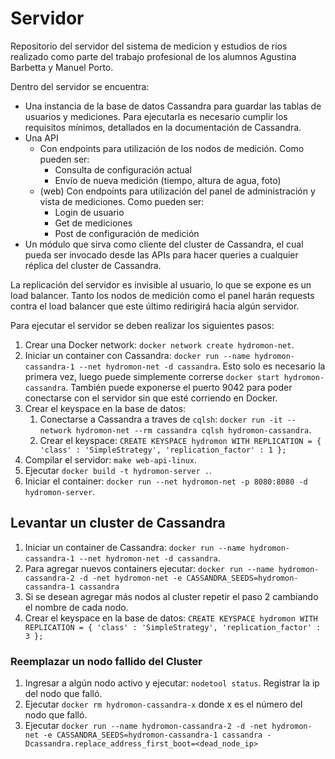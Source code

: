 # Servidor

Repositorio del servidor del sistema de medicion y estudios de rios realizado como parte del trabajo profesional de los alumnos Agustina Barbetta y Manuel Porto.

Dentro del servidor se encuentra:
- Una instancia de la base de datos Cassandra para guardar las tablas de usuarios y mediciones. Para ejecutarla es necesario cumplir los requisitos mínimos, detallados en la documentación de Cassandra.
- Una API
  - Con endpoints para utilización de los nodos de medición. Como pueden ser:
    - Consulta de configuración actual
    - Envío de nueva medición (tiempo, altura de agua, foto)
  - (web) Con endpoints para utilización del panel de administración y vista de mediciones. Como pueden ser:
    - Login de usuario
    - Get de mediciones
    - Post de configuración de medición
- Un módulo que sirva como cliente del cluster de Cassandra, el cual pueda ser invocado desde las APIs para hacer queries a cualquier réplica del cluster de Cassandra.

La replicación del servidor es invisible al usuario, lo que se expone es un load balancer. Tanto los nodos de medición como el panel harán requests contra el load balancer que este último redirigirá hacia algún servidor.

Para ejecutar el servidor se deben realizar los siguientes pasos:

1. Crear una Docker network: `docker network create hydromon-net`.
2. Iniciar un container con Cassandra: `docker run --name hydromon-cassandra-1 --net hydromon-net -d cassandra`. Esto
solo es necesario la primera vez, luego puede simplemente correrse `docker start hydromon-cassandra`.
También puede exponerse el puerto 9042 para poder conectarse con el servidor sin que esté corriendo en Docker.
3. Crear el keyspace en la base de datos:
    1. Conectarse a Cassandra a traves de `cqlsh`: `docker run -it --network hydromon-net --rm cassandra cqlsh hydromon-cassandra`.
    2. Crear el keyspace: `CREATE KEYSPACE hydromon WITH REPLICATION = { 'class' : 'SimpleStrategy', 'replication_factor' : 1 };`
4. Compilar el servidor: `make web-api-linux`.
5. Ejecutar `docker build -t hydromon-server .`.
6. Iniciar el container: `docker run --net hydromon-net -p 8080:8080 -d hydromon-server`.


## Levantar un cluster de Cassandra
1. Iniciar un container de Cassandra: `docker run --name hydromon-cassandra-1 --net hydromon-net -d cassandra`.
2. Para agregar nuevos containers ejecutar: 
`docker run --name hydromon-cassandra-2 -d -net hydromon-net -e CASSANDRA_SEEDS=hydromon-cassandra-1 cassandra`
3. Si se desean agregar más nodos al cluster repetir el paso 2 cambiando el nombre de cada nodo.
4. Crear el keyspace en la base de datos: `CREATE KEYSPACE hydromon WITH REPLICATION = { 'class' : 'SimpleStrategy', 'replication_factor' : 3 };`

### Reemplazar un nodo fallido del Cluster
1. Ingresar a algún nodo activo y ejecutar: `nodetool status`. Registrar la ip del nodo que falló.
2. Ejecutar `docker rm hydromon-cassandra-x` donde x es el número del nodo que falló.
3. Ejecutar `docker run --name hydromon-cassandra-2 -d -net hydromon-net -e CASSANDRA_SEEDS=hydromon-cassandra-1 cassandra -Dcassandra.replace_address_first_boot=<dead_node_ip>`

